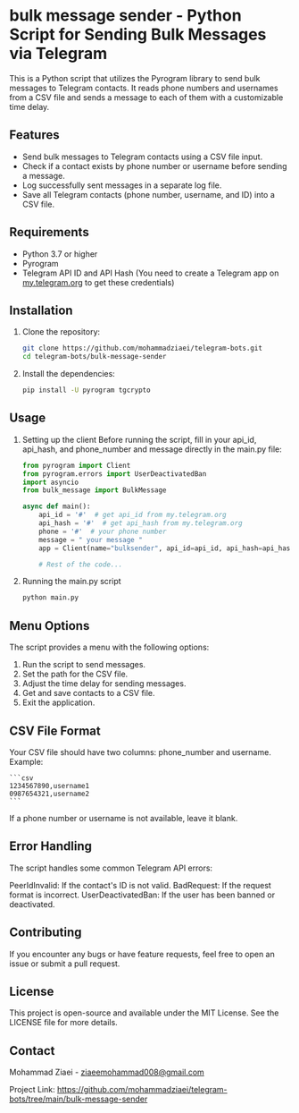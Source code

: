 # bulk message sender - Python Script for Sending Bulk Messages via Telegram

This is a Python script that utilizes the Pyrogram library to send bulk messages to Telegram contacts. It reads phone numbers and usernames from a CSV file and sends a message to each of them with a customizable time delay.

## Features

- Send bulk messages to Telegram contacts using a CSV file input.
- Check if a contact exists by phone number or username before sending a message.
- Log successfully sent messages in a separate log file.
- Save all Telegram contacts (phone number, username, and ID) into a CSV file.

## Requirements

- Python 3.7 or higher
- Pyrogram
- Telegram API ID and API Hash (You need to create a Telegram app on [my.telegram.org](https://my.telegram.org) to get these credentials)

## Installation

1. Clone the repository:

    ```bash
    git clone https://github.com/mohammadziaei/telegram-bots.git
    cd telegram-bots/bulk-message-sender
    ```

2. Install the dependencies:
    ```bash
    pip install -U pyrogram tgcrypto
    ```

## Usage

1. Setting up the client
Before running the script, fill in your api_id, api_hash, and phone_number and message directly in the main.py file:

    ```python
    from pyrogram import Client
    from pyrogram.errors import UserDeactivatedBan
    import asyncio
    from bulk_message import BulkMessage

    async def main():
        api_id = '#'  # get api_id from my.telegram.org
        api_hash = '#'  # get api_hash from my.telegram.org
        phone = '#'  # your phone number
        message = " your message "
        app = Client(name="bulksender", api_id=api_id, api_hash=api_hash, phone_number=phone)

        # Rest of the code...
    ```

2. Running the main.py script
    ```bash
    python main.py
    ```

## Menu Options
The script provides a menu with the following options:

1. Run the script to send messages.
2. Set the path for the CSV file.
3. Adjust the time delay for sending messages.
4. Get and save contacts to a CSV file.
5. Exit the application.


## CSV File Format
Your CSV file should have two columns: phone_number and username. Example:

    ```csv
    1234567890,username1
    0987654321,username2
    ```

If a phone number or username is not available, leave it blank.

## Error Handling
The script handles some common Telegram API errors:

PeerIdInvalid: If the contact's ID is not valid.
BadRequest: If the request format is incorrect.
UserDeactivatedBan: If the user has been banned or deactivated.

## Contributing
If you encounter any bugs or have feature requests, feel free to open an issue or submit a pull request.


## License
This project is open-source and available under the MIT License. See the LICENSE file for more details.

## Contact
Mohammad Ziaei - ziaeemohammad008@gmail.com

Project Link: https://github.com/mohammadziaei/telegram-bots/tree/main/bulk-message-sender